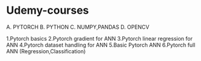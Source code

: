# Udemy-courses
A. PYTORCH
B. PYTHON
C. NUMPY,PANDAS
D. OPENCV


1.Pytorch basics
2.Pytorch gradient for ANN
3.Pytorch linear regression for ANN
4.Pytorch dataset handling for ANN
5.Basic Pytorch ANN
6.Pytorch full ANN (Regression,Classification)
